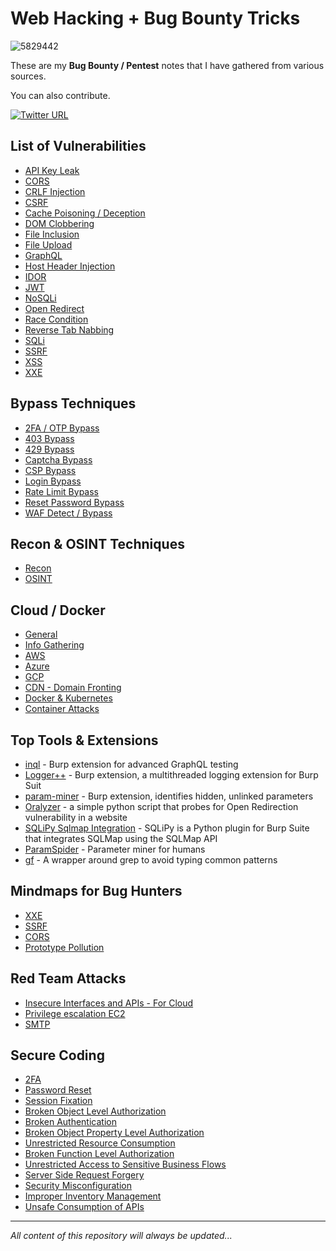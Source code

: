 # Web Hacking + Bug Bounty Tricks
![5829442](https://github.com/Mehdi0x90/Web_Hacking/assets/17106836/5ffcc3e2-3cc0-4327-b5f9-00c58f524c6b)

These are my **Bug Bounty / Pentest** notes that I have gathered from various sources. 

You can also contribute.

[![Twitter URL](https://img.shields.io/twitter/follow/mehdi0x90)](https://twitter.com/mehdi0x90)


## List of Vulnerabilities
* [API Key Leak](https://github.com/Mehdi0x90/Web_Hacking/blob/main/API%20Key%20Leak.md)
* [CORS](https://github.com/Mehdi0x90/Web_Hacking/blob/main/CORS%20-%20Misconfigurations%20%26%20Bypass.md)
* [CRLF Injection](https://github.com/Mehdi0x90/Web_Hacking/blob/main/CRLF.md)
* [CSRF](https://github.com/Mehdi0x90/Web_Hacking/blob/main/CSRF.md)
* [Cache Poisoning / Deception](https://github.com/Mehdi0x90/Web_Hacking/blob/main/Cache%20Deception.md)
* [DOM Clobbering](https://github.com/Mehdi0x90/Web_Hacking/blob/main/Dom%20Clobbering.md)
* [File Inclusion](https://github.com/Mehdi0x90/Web_Hacking/blob/main/File%20Inclusion.md)
* [File Upload](https://github.com/Mehdi0x90/Web_Hacking/blob/main/File%20Upload.md)
* [GraphQL](https://github.com/Mehdi0x90/Web_Hacking/blob/main/GraphQL.md)
* [Host Header Injection](https://github.com/Mehdi0x90/Web_Hacking/blob/main/Host%20Header%20Injection.md)
* [IDOR](https://github.com/Mehdi0x90/Web_Hacking/blob/main/IDOR.md)
* [JWT](https://github.com/Mehdi0x90/Web_Hacking/blob/main/JWT.md)
* [NoSQLi](https://github.com/Mehdi0x90/Web_Hacking/blob/main/NoSQL%20Injection.md)
* [Open Redirect](https://github.com/Mehdi0x90/Web_Hacking/blob/main/Open%20Redirect.md)
* [Race Condition](https://github.com/Mehdi0x90/Web_Hacking/blob/main/Race%20Condition.md)
* [Reverse Tab Nabbing](https://github.com/Mehdi0x90/Web_Hacking/blob/main/Reverse%20Tab%20Nabbing.md)
* [SQLi](https://github.com/Mehdi0x90/Web_Hacking/blob/main/SQL%20Injection.md)
* [SSRF](https://github.com/Mehdi0x90/Web_Hacking/blob/main/SSRF.md)
* [XSS](https://github.com/Mehdi0x90/Web_Hacking/blob/main/XSS.md)
* [XXE](https://github.com/Mehdi0x90/Web_Hacking/blob/main/XXE.md)


## Bypass Techniques
* [2FA / OTP Bypass](https://github.com/Mehdi0x90/Web_Hacking/blob/main/2FA_OTP_Bypass.md)
* [403 Bypass](https://github.com/Mehdi0x90/Web_Hacking/blob/main/403%20Bypass.md)
* [429 Bypass](https://github.com/Mehdi0x90/Web_Hacking/blob/main/429%20Bypass.md)
* [Captcha Bypass](https://github.com/Mehdi0x90/Web_Hacking/blob/main/Captcha%20Bypass.md)
* [CSP Bypass](https://github.com/Mehdi0x90/Web_Hacking/blob/main/CSP%20Bypass.md)
* [Login Bypass](https://github.com/Mehdi0x90/Web_Hacking/blob/main/Login%20Bypass.md)
* [Rate Limit Bypass](https://github.com/Mehdi0x90/Web_Hacking/blob/main/Rate%20Limit%20Bypass.md)
* [Reset Password Bypass](https://github.com/Mehdi0x90/Web_Hacking/blob/main/Reset%20Password%20Bypass.md)
* [WAF Detect / Bypass](https://github.com/Mehdi0x90/Web_Hacking/blob/main/WAF%20Bypass.md)


## Recon & OSINT Techniques
* [Recon](https://github.com/Mehdi0x90/Web_Hacking/blob/main/Recon.md)
* [OSINT](https://github.com/Mehdi0x90/Web_Hacking/blob/main/OSINT.md)


## Cloud / Docker
* [General](https://github.com/Mehdi0x90/Web_Hacking/blob/main/Cloud-General.md)
* [Info Gathering](https://github.com/Mehdi0x90/Web_Hacking/blob/main/Cloud%20-%20Info%20Gathering.md)
* [AWS](https://github.com/Mehdi0x90/Web_Hacking/blob/main/Cloud%20-%20AWS.md)
* [Azure](https://github.com/Mehdi0x90/Web_Hacking/blob/main/Cloud%20-%20Azure.md)
* [GCP](https://github.com/Mehdi0x90/Web_Hacking/blob/main/Cloud%20-%20GCP.md)
* [CDN - Domain Fronting](https://github.com/Mehdi0x90/Web_Hacking/blob/main/Cloud%20-%20CDN%20-%20Domain%20Fronting.md)
* [Docker & Kubernetes](https://github.com/Mehdi0x90/Web_Hacking/blob/main/Cloud%20-%20Docker%20%26%20Kubernetes.md)
* [Container Attacks](https://github.com/Mehdi0x90/Web_Hacking/blob/main/Container%20Attacks.md)


## Top Tools & Extensions
* [inql](https://github.com/doyensec/inql) - Burp extension for advanced GraphQL testing
* [Logger++](https://github.com/Mehdi0x90/Web_Hacking/blob/main/LoggerPlusPlus.md) - Burp extension, a multithreaded logging extension for Burp Suit
* [param-miner](https://github.com/PortSwigger/param-miner) - Burp extension, identifies hidden, unlinked parameters
* [Oralyzer](https://github.com/r0075h3ll/Oralyzer) - a simple python script that probes for Open Redirection vulnerability in a website
* [SQLiPy Sqlmap Integration](https://portswigger.net/bappstore/f154175126a04bfe8edc6056f340f52e) - SQLiPy is a Python plugin for Burp Suite that integrates SQLMap using the SQLMap API
* [ParamSpider](https://github.com/0xKayala/ParamSpider) - Parameter miner for humans
* [gf](https://github.com/tomnomnom/gf) - A wrapper around grep to avoid typing common patterns


## Mindmaps for Bug Hunters
* [XXE](mindmaps-pdf/XXE.pdf)
* [SSRF](mindmaps-pdf/SSRF.pdf)
* [CORS](mindmaps-pdf/CORS.pdf)
* [Prototype Pollution](mindmaps-pdf/Prototype%20Pollution.pdf)

## Red Team Attacks
* [Insecure Interfaces and APIs - For Cloud](https://github.com/Mehdi0x90/Web_Hacking/blob/main/Insecure%20Interfaces%20and%20APIs.md)
* [Privilege escalation EC2](https://github.com/Mehdi0x90/Web_Hacking/blob/main/Privilege%20escalation%20EC2.md)
* [SMTP](https://github.com/Mehdi0x90/Web_Hacking/blob/main/Red%20Team%20-%20SMTP.md)

## Secure Coding
* [2FA](https://github.com/Mehdi0x90/Web_Hacking/blob/main/Secure%20Coding%20-%202FA.md)
* [Password Reset](https://github.com/Mehdi0x90/Web_Hacking/blob/main/Secure%20Coding%20-%20Password%20Reset.md)
* [Session Fixation](https://github.com/Mehdi0x90/Web_Hacking/blob/main/Secure%20Coding%20-%20Session%20Fixation.md)
* [Broken Object Level Authorization](https://github.com/Mehdi0x90/Web_Hacking/blob/main/Secure%20Coding%20-%20Broken%20Object%20Level%20Authorization.md)
* [Broken Authentication](https://github.com/Mehdi0x90/Web_Hacking/blob/main/Secure%20Coding%20-%20Broken%20Authentication.md)
* [Broken Object Property Level Authorization](https://github.com/Mehdi0x90/Web_Hacking/blob/main/Secure%20Coding%20-%20Broken%20Object%20Property%20Level%20Authorization.md)
* [Unrestricted Resource Consumption](https://github.com/Mehdi0x90/Web_Hacking/blob/main/Secure%20Coding%20-%20Unrestricted%20Resource%20Consumption.md)
* [Broken Function Level Authorization](https://github.com/Mehdi0x90/Web_Hacking/blob/main/Secure%20Coding%20-%20Broken%20Function%20Level%20Authorization.md)
* [Unrestricted Access to Sensitive Business Flows](https://github.com/Mehdi0x90/Web_Hacking/blob/main/Secure%20Coding%20-%20Unrestricted%20Access%20to%20Sensitive%20Business%20Flows.md)
* [Server Side Request Forgery](https://github.com/Mehdi0x90/Web_Hacking/blob/main/Secure%20Coding%20-%20Server%20Side%20Request%20Forgery.md)
* [Security Misconfiguration](https://github.com/Mehdi0x90/Web_Hacking/blob/main/Secure%20Coding%20-%20Security%20Misconfiguration.md)
* [Improper Inventory Management](https://github.com/Mehdi0x90/Web_Hacking/blob/main/Secure%20Coding%20-%20Improper%20Inventory%20Management.md)
* [Unsafe Consumption of APIs](https://github.com/Mehdi0x90/Web_Hacking/blob/main/Secure%20Coding%20-%20Unsafe%20Consumption%20of%20APIs.md)

-----
*All content of this repository will always be updated...*
